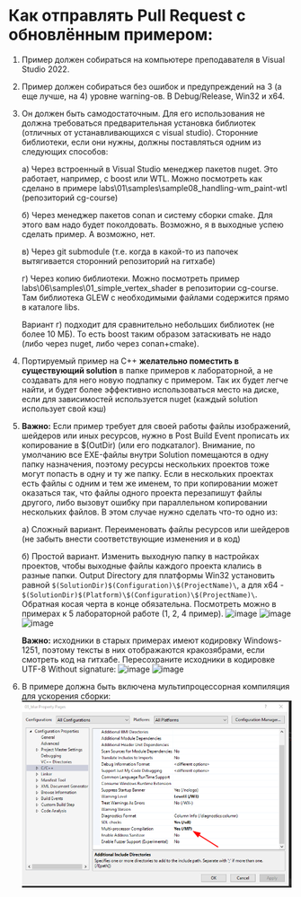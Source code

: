 # Как отправлять Pull Request с обновлённым примером:

1) Пример должен собираться на компьютере преподавателя в Visual Studio 2022.
2) Пример должен собираться без ошибок и предупреждений на 3 (а еще лучше, на 4) уровне warning-ов. В Debug/Release, Win32 и x64.
3) Он должен быть самодостаточным. Для его использования не должна требоваться предварительная установка библиотек (отличных от устанавливающихся с visual studio).
   Сторонние библиотеки, если они нужны, должны поставляться одним из следующих способов:

    a) Через встроенный в Visual Studio менеджер пакетов nuget. Это работает, например, с boost или WTL. Можно посмотреть как сделано в примере labs\01\samples\sample08_handling-wm_paint-wtl (репозиторий cg-course)

    б) Через менеджер пакетов conan и систему сборки cmake. Для этого вам надо будет поколдовать. Возможно, я в выходные успею сделать пример. А возможно, нет.

    в) Через git submodule (т.е. когда в какой-то из папочек вытягивается сторонний репозиторий на гитхабе)

    г) Через копию библиотеки. Можно посмотреть пример labs\06\samples\01_simple_vertex_shader в репозитории cg-course. Там библиотека GLEW с необходимыми файлами содержится прямо в каталоге libs. 

    Вариант г) подходит для сравнительно небольших библиотек (не более 10 МБ). То есть boost таким образом затаскивать не надо (либо через nuget, либо через conan+cmake).

4) Портируемый пример на C++ **желательно поместить в существующий solution** в папке примеров к лабораторной, а не создавать для него новую подпапку с примером. Так их будет легче найти, и будет более эффективно использоваться место на диске, если для зависимостей используется nuget (каждый solution использует свой кэш)

5) **Важно:** Если пример требует для своей работы файлы изображений, шейдеров или иных ресурсов, нужно в Post Build Event прописать их копирование в $(OutDir) (или его подкаталог). Внимание, по умолчанию все EXE-файлы внутри Solution помещаются в одну папку назначения, поэтому ресурсы нескольких проектов тоже могут попасть в одну и ту же папку. Если в нескольких проектах есть файлы с одним и тем же именем, то при копировании может оказаться так, что файлы одного проекта перезапишут файлы другого, либо вызовут ошибку при параллельном копировании нескольких файлов. В этом случае нужно сделать что-то одно из:

    а) Сложный вариант. Переименовать файлы ресурсов или шейдеров (не забыть внести соответствующие изменения и в код)

    б) Простой вариант. Изменить выходную папку в настройках проектов, чтобы выходные файлы каждого проекта клались в разные папки. Output Directory для платформы Win32 установить равной `$(SolutionDir)$(Configuration)\$(ProjectName)\`, а для x64 - `$(SolutionDir)$(Platform)\$(Configuration)\$(ProjectName)\`. Обратная косая черта в конце обязательна. Посмотреть можно в примерах к 5 лабораторной работе (1, 2, 4 пример).
    ![image](https://github.com/alexey-malov/cg-course/assets/6040682/d3f2750f-0acd-49a2-a4ad-9e725c825ae0)
    ![image](https://github.com/alexey-malov/cg-course/assets/6040682/bade717a-6305-4bd4-b6c6-619faca351de)
    ![image](https://github.com/alexey-malov/cg-course/assets/6040682/3584c3c5-87f5-44bb-9a4d-ac2841d1eada)

    **Важно:** исходники в старых примерах имеют кодировку Windows-1251, поэтому тексты в них отображаются кракозябрами, если смотреть код на гитхабе. Пересохраните исходники в кодировке UTF-8 Without signature:
    ![image](https://github.com/alexey-malov/cg-course/assets/6040682/553a9e14-76aa-48a7-aea6-fd758603a142)
    ![image](https://github.com/alexey-malov/cg-course/assets/6040682/ac212a00-a621-415c-a80b-1533b38ac9b8)

6) В примере должна быть включена мультипроцессорная компиляция для ускорения сборки:
![image](/images/multi-processor_compilation.png)
